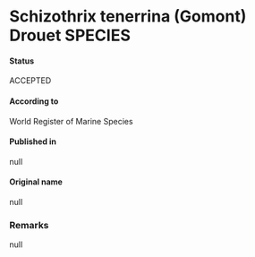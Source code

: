 # Schizothrix tenerrina (Gomont) Drouet SPECIES

#### Status
ACCEPTED

#### According to
World Register of Marine Species

#### Published in
null

#### Original name
null

### Remarks
null